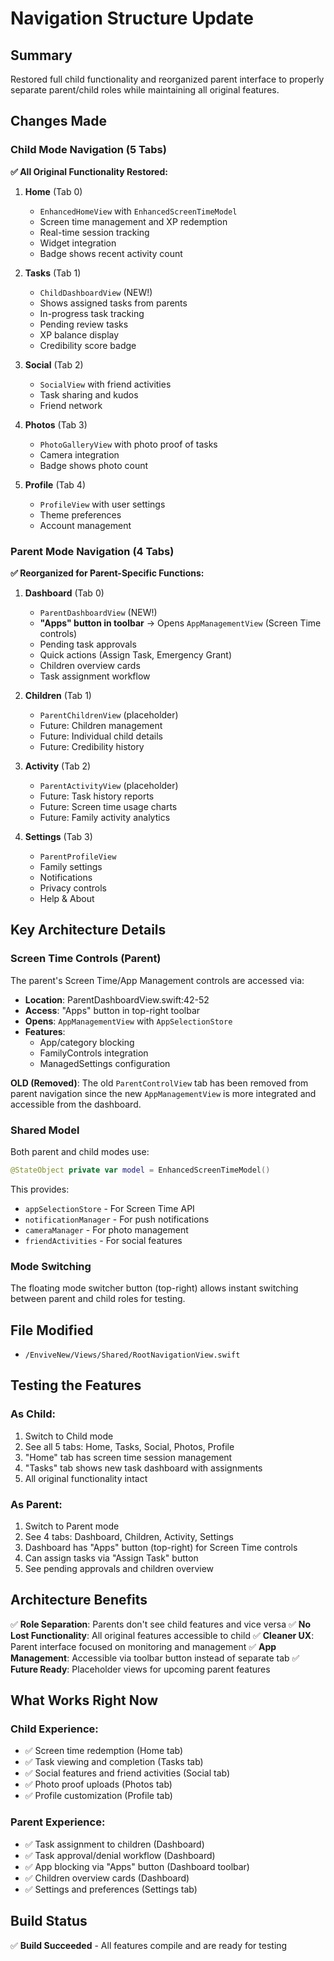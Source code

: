 # Navigation Structure Update

## Summary

Restored full child functionality and reorganized parent interface to properly separate parent/child roles while maintaining all original features.

## Changes Made

### Child Mode Navigation (5 Tabs)

**✅ All Original Functionality Restored:**

1. **Home** (Tab 0)
   - `EnhancedHomeView` with `EnhancedScreenTimeModel`
   - Screen time management and XP redemption
   - Real-time session tracking
   - Widget integration
   - Badge shows recent activity count

2. **Tasks** (Tab 1)
   - `ChildDashboardView` (NEW!)
   - Shows assigned tasks from parents
   - In-progress task tracking
   - Pending review tasks
   - XP balance display
   - Credibility score badge

3. **Social** (Tab 2)
   - `SocialView` with friend activities
   - Task sharing and kudos
   - Friend network

4. **Photos** (Tab 3)
   - `PhotoGalleryView` with photo proof of tasks
   - Camera integration
   - Badge shows photo count

5. **Profile** (Tab 4)
   - `ProfileView` with user settings
   - Theme preferences
   - Account management

### Parent Mode Navigation (4 Tabs)

**✅ Reorganized for Parent-Specific Functions:**

1. **Dashboard** (Tab 0)
   - `ParentDashboardView` (NEW!)
   - **"Apps" button in toolbar** → Opens `AppManagementView` (Screen Time controls)
   - Pending task approvals
   - Quick actions (Assign Task, Emergency Grant)
   - Children overview cards
   - Task assignment workflow

2. **Children** (Tab 1)
   - `ParentChildrenView` (placeholder)
   - Future: Children management
   - Future: Individual child details
   - Future: Credibility history

3. **Activity** (Tab 2)
   - `ParentActivityView` (placeholder)
   - Future: Task history reports
   - Future: Screen time usage charts
   - Future: Family activity analytics

4. **Settings** (Tab 3)
   - `ParentProfileView`
   - Family settings
   - Notifications
   - Privacy controls
   - Help & About

## Key Architecture Details

### Screen Time Controls (Parent)

The parent's Screen Time/App Management controls are accessed via:
- **Location**: ParentDashboardView.swift:42-52
- **Access**: "Apps" button in top-right toolbar
- **Opens**: `AppManagementView` with `AppSelectionStore`
- **Features**:
  - App/category blocking
  - FamilyControls integration
  - ManagedSettings configuration

**OLD (Removed)**: The old `ParentControlView` tab has been removed from parent navigation since the new `AppManagementView` is more integrated and accessible from the dashboard.

### Shared Model

Both parent and child modes use:
```swift
@StateObject private var model = EnhancedScreenTimeModel()
```

This provides:
- `appSelectionStore` - For Screen Time API
- `notificationManager` - For push notifications
- `cameraManager` - For photo management
- `friendActivities` - For social features

### Mode Switching

The floating mode switcher button (top-right) allows instant switching between parent and child roles for testing.

## File Modified

- `/EnviveNew/Views/Shared/RootNavigationView.swift`

## Testing the Features

### As Child:
1. Switch to Child mode
2. See all 5 tabs: Home, Tasks, Social, Photos, Profile
3. "Home" tab has screen time session management
4. "Tasks" tab shows new task dashboard with assignments
5. All original functionality intact

### As Parent:
1. Switch to Parent mode
2. See 4 tabs: Dashboard, Children, Activity, Settings
3. Dashboard has "Apps" button (top-right) for Screen Time controls
4. Can assign tasks via "Assign Task" button
5. See pending approvals and children overview

## Architecture Benefits

✅ **Role Separation**: Parents don't see child features and vice versa
✅ **No Lost Functionality**: All original features accessible to child
✅ **Cleaner UX**: Parent interface focused on monitoring and management
✅ **App Management**: Accessible via toolbar button instead of separate tab
✅ **Future Ready**: Placeholder views for upcoming parent features

## What Works Right Now

### Child Experience:
- ✅ Screen time redemption (Home tab)
- ✅ Task viewing and completion (Tasks tab)
- ✅ Social features and friend activities (Social tab)
- ✅ Photo proof uploads (Photos tab)
- ✅ Profile customization (Profile tab)

### Parent Experience:
- ✅ Task assignment to children (Dashboard)
- ✅ Task approval/denial workflow (Dashboard)
- ✅ App blocking via "Apps" button (Dashboard toolbar)
- ✅ Children overview cards (Dashboard)
- ✅ Settings and preferences (Settings tab)

## Build Status

✅ **Build Succeeded** - All features compile and are ready for testing
